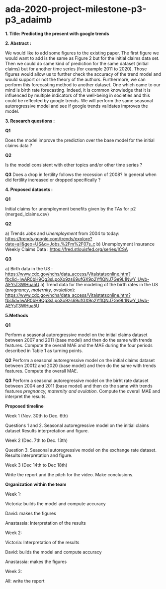 # ada-2020-project-milestone-p3-p3_adaimb

**1. Title: Predicting the present with google trends**

**2. Abstract :**

We would like to add some figures to the existing paper. The first figure we would want to add is the same as Figure 2 but for the initial claims data set. Then we could do same kind of prediction for the same dataset (initial claims) but for another time series (for example 2011 to 2020). Those figures would allow us to further check the accuracy of the trend model and would support or not the theory of the authors. Furthermore, we can perform this forecasting method to another dataset. One which came to our mind is birth rate forecasting. Indeed, it is common knowledge that it is influenced by multiple indicators of the well-being in societies and this could be reflected by google trends. We will perform the same seasonal autoregressive model and see if google trends validates improves the model.


**3. Research questions :**

**Q1**

Does the model improve the prediction over the base model for the initial claims data ?

**Q2**

Is the model consistent with other topics and/or other time series ?

**Q3**
Does a drop in fertility follows the recession of 2008? In general when did fertility increased or dropped specifically ? 

**4. Proposed datasets :**

**Q1**

Initial claims for unemployment benefits given by the TAs for p2 (merged_iclaims.csv)

**Q2**

a) Trends *Jobs* and *Unemployment* from 2004 to today: https://trends.google.com/trends/explore?date=all&geo=US&q=Jobs,%2Fm%2F07s_c
b) Unemployment Insurance Weekly Claims Data : https://fred.stlouisfed.org/series/ICSA


**Q3**

a) Birth data in the US : https://www.cdc.gov/nchs/data_access/Vitalstatsonline.htm?fbclid=IwAR0bH9Qg3sLpoXo9zs69ufGX9p2YflQNJ7Ge9L1NwY_Uwb-AEYsT3WHua5U 
a) Trend data for the modeling of the birth rates in the US (*pregnancy*, *maternity*, *ovulation*): https://www.cdc.gov/nchs/data_access/Vitalstatsonline.htm?fbclid=IwAR0bH9Qg3sLpoXo9zs69ufGX9p2YflQNJ7Ge9L1NwY_Uwb-AEYsT3WHua5U
 
 **5.Methods**

**Q1**

Perform a seasonal autoregressive model on the initial claims dataset between 2007 and 2011 (base model) and then do the same with trends features. Compute the overall MAE and the MAE during the four periods described in Table 1 as turning points. 

**Q2**
Perform a seasonal autoregressive model on the initial claims dataset between 20012 and 2020 (base model) and then do the same with trends features. Compute the overall MAE.

**Q3**
Perform a seasonal autoregressive model on the birht rate dataset between 2004 and 2011 (base model) and then do the same with trends features *pregnancy, maternity and ovulation*. Compute the overall MAE and interpret the results.


 **Proposed timeline**

Week 1 (Nov. 30th to Dec. 6th)

Questions 1 and 2. Seasonal autoregressive model on the initial claims dataset
Results interpretation and figure.

Week 2 (Dec. 7th to Dec. 13th) 

Question 3. Seasonal autoregressive model on the exchange rate dataset. 
Results interpretation and figure. 

Week 3 (Dec 14th to Dec 18th)

Write the report and the pitch for the video. Make conclusions. 


**Organization within the team**

Week 1: 

Victoria: builds the model and compute accuracy 

David: makes the figures 

Anastassia: Interpretation of the results 

Week 2: 

Victoria: Interpretation of the results 

David: builds the model and compute accuracy 

Anastassia: makes the figures

Week 3: 

All: write the report 

  
